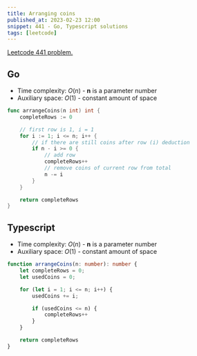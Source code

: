 ```yaml
---
title: Arranging coins
published_at: 2023-02-23 12:00
snippet: 441 - Go, Typescript solutions
tags: [leetcode]
---
```


[Leetcode 441 problem.](https://leetcode.com/problems/arranging-coins/)

## Go

- Time complexity: $O(n)$ - **n** is a parameter number
- Auxiliary space: $O(1)$ - constant amount of space

```go
func arrangeCoins(n int) int {
    completeRows := 0

    // first row is 1, i = 1
    for i := 1; i <= n; i++ {
        // if there are still coins after row (i) deduction
        if n - i >= 0 {
            // add row
            completeRows++
            // remove coins of current row from total
            n -= i
        }
    }

    return completeRows
}
```

## Typescript

- Time complexity: $O(n)$ - **n** is a parameter number
- Auxiliary space: $O(1)$ - constant amount of space

```typescript
function arrangeCoins(n: number): number {
    let completeRows = 0;
    let usedCoins = 0;

    for (let i = 1; i <= n; i++) {
        usedCoins += i;

        if (usedCoins <= n) {
            completeRows++
        }
    }

    return completeRows
}
```